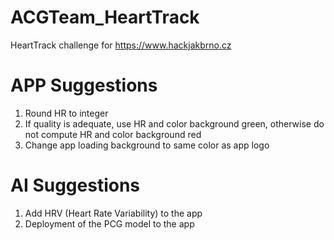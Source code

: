 # ACGTeam_HeartTrack
HeartTrack challenge for https://www.hackjakbrno.cz

# APP Suggestions
1) Round HR to integer
2) If quality is adequate, use HR and color background green, otherwise do not compute HR and color background red
3) Change app loading background to same color as app logo


# AI Suggestions
1) Add HRV (Heart Rate Variability) to the app
2) Deployment of the PCG model to the app
